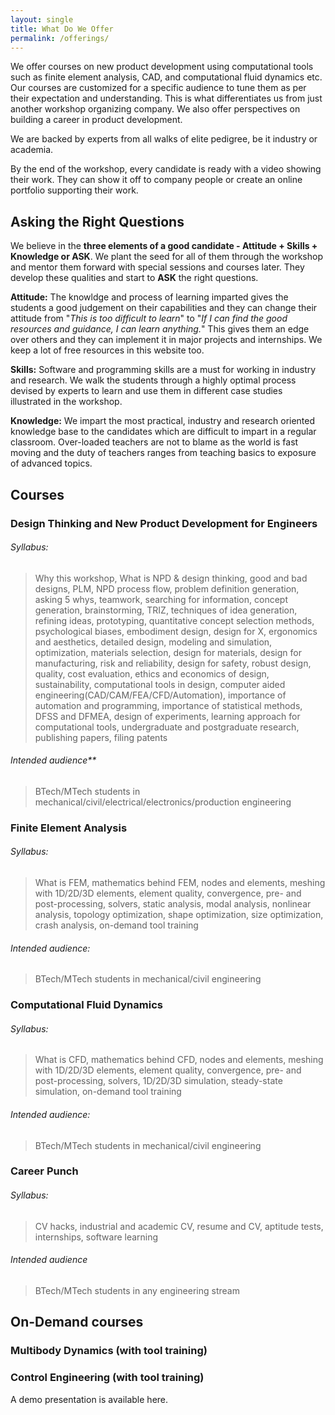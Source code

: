 ```yaml
---
layout: single
title: What Do We Offer
permalink: /offerings/
---
```


We offer courses on new product development using computational tools such as finite element analysis, CAD, and computational fluid dynamics etc. Our courses are customized for a specific audience to tune them as per their expectation and understanding. This is what differentiates us from just another workshop organizing company. We also offer perspectives on building a career in product development.

We are backed by experts from all walks of elite pedigree, be it industry or academia. 

By the end of the workshop, every candidate is ready with a video showing their work. They can show it off to company people or create an online portfolio supporting their work.

## Asking the Right Questions

We believe in the **three elements of a good candidate - Attitude + Skills + Knowledge or ASK**. We plant the seed for all of them through the workshop and mentor them forward with special sessions and courses later. They develop these qualities and start to **ASK** the right questions.

**Attitude:** The knowldge and process of learning imparted gives the students a good judgement on their capabilities and they can change their attitude from "*This is too difficult to learn*" to "*If I can find the good resources and guidance, I can learn anything.*" This gives them an edge over others and they can implement it in major projects and internships. We keep a lot of free resources in this website too.

**Skills:** Software and programming skills are a must for working in industry and research. We walk the students through a highly optimal process devised by experts to learn and use them in different case studies illustrated in the workshop.

**Knowledge:** We impart the most practical, industry and research oriented knowledge base to the candidates which are difficult to impart in a regular classroom. Over-loaded teachers are not to blame as the world is fast moving and the duty of teachers ranges from teaching basics to exposure of advanced topics. 

## Courses

### Design Thinking and New Product Development for Engineers

###### Syllabus:

> Why this workshop, What is NPD & design thinking, good and bad designs, PLM, NPD process flow, problem definition generation, asking 5 whys, teamwork, searching for information, concept generation, brainstorming, TRIZ, techniques of idea generation, refining ideas, prototyping, quantitative concept selection methods, psychological biases, embodiment design, design for X, ergonomics and aesthetics, detailed design, modeling and simulation, optimization, materials selection, design for materials, design for manufacturing, risk and reliability, design for safety, robust design, quality, cost evaluation, ethics and economics of design, sustainability, computational tools in design, computer aided engineering(CAD/CAM/FEA/CFD/Automation), importance of automation and programming, importance of statistical methods, DFSS and DFMEA, design of experiments, learning approach for computational tools, undergraduate and postgraduate research, publishing papers, filing patents

###### Intended audience**

> BTech/MTech students in mechanical/civil/electrical/electronics/production engineering

### Finite Element Analysis

###### Syllabus:

> What is FEM, mathematics behind FEM, nodes and elements, meshing with 1D/2D/3D elements, element quality, convergence, pre- and post-processing, solvers, static analysis, modal analysis, nonlinear analysis, topology optimization, shape optimization, size optimization, crash analysis, on-demand tool training

###### Intended audience:

> BTech/MTech students in mechanical/civil engineering

### Computational Fluid Dynamics

###### Syllabus:

> What is CFD, mathematics behind CFD, nodes and elements, meshing with 1D/2D/3D elements, element quality, convergence, pre- and post-processing, solvers, 1D/2D/3D simulation, steady-state simulation, on-demand tool training

###### Intended audience:

> BTech/MTech students in mechanical/civil engineering

### Career Punch

###### Syllabus:

> CV hacks, industrial and academic CV, resume and CV, aptitude tests, internships, software learning

###### Intended audience

> BTech/MTech students in any engineering stream

## On-Demand courses

### Multibody Dynamics (with tool training)

### Control Engineering (with tool training)

A demo presentation is available here.
